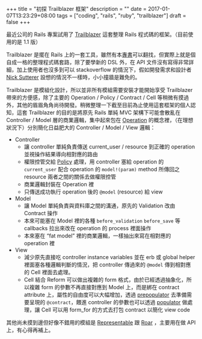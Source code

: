 +++
title = "初探 Trailblazer 框架"
description = ""
date = 2017-01-07T13:23:29+08:00
tags = ["coding", "rails", "ruby", "trailblazer"]
draft = false
+++

最近公司的 Rails 專案試用了 [Trailblazer](http://trailblazer.to/) 這套整理 Rails 程式碼的框架。（目前使用的是 1.1 版）

Trailblazer 是擺在 Rails 上的一套工具，雖然有本[專書](https://leanpub.com/trailblazer)可以翻找，但實際上就是個自成一格的整理程式碼套路，除了要學新的 DSL 外，在 API 文件沒有寫得非常詳細，加上使用者也沒多到可以 stackoverflow 的情況下，假如開發需求和設計者 [Nick Sutterer](https://github.com/apotonick) 設想的情況不一樣時，小小撞牆是難免的。

Trailblazer 是模組化設計，所以並非所有模組需要安裝才能開始享受 Trailblazer 帶來的方便感，除了主要的 Operation / Policy / Contract / Cell 等稍微有摸過外，其他的眉眉角角尚待開發。稍微整理一下截至目前為止使用這套框架的個人認知，這套 Trailblazer 的目的是將原先 Rails 單純 MVC 架構下可能會散亂在 Controller / Model 層的商業邏輯，集中起來包在 [Operation](http://trailblazer.to/gems/operation/1.1/index.html) 的概念裡，（在理想狀況下）分別簡化日益肥大的 Controller / Model / View 邏輯：

*   Controller
    *   讓 controller 單純負責傳送 current_user / resource 到正確的 operation 並視操作結果導向相對應的路由
    *   權限控管交給 [Policy](http://trailblazer.to/gems/operation/1.1/policy.html) 處理，用 controller 塞給 operation 的 `current_user` 配合 operation 的 `model!(param)` method 所傳回之 resource 兩者之間的關係去做權限控管
    *   商業邏輯封裝在 Operation 裡
    *   只傳送成功執行 operation 後的 `@model` (resource) 給 view
*   Model
    *   讓 Model 單純負責與資料庫之間的溝通，原先的 Validation 改由 Contract 操作
    *   本來可能塞在 Model 裡的各種 `before_validation` `before_save` 等 callbacks 拉出來改在 operation 的 process 裡面操作
    *   本來塞在 “fat model” 裡的商業邏輯，一樣抽出來寫在相對應的 operation 裡
*   View
    *   減少原先直接吃 controller instance variables 並在 erb 或 global helper 裡面塞各種邏輯判斷的情況，把 controller 傳過來的 `@model` 傳到相對應的 Cell 裡面去處理。
    *   Cell 結合 Reform 可以做出複雜的 form 格式，由於已經透過抽象化，所以複雜 form 的參數不再直接對應到 Model 上，而是綁在 contract attribute 上，屬性的自由度可以大幅增加，透過 [prepopulator](http://trailblazer.to/gems/reform/prepopulator.html) 去準備需要呈現的 `@contract`，餵進 controller 的參數也可以透過 [populator](http://trailblazer.to/gems/reform/populator.html) 做處理，讓 Cell 可以用 form_for 的方式去打包 contract 以簡化 view code

其他尚未摸到邊但好像不錯用的模組是 [Representable](http://trailblazer.to/gems/representable/) 跟 [Roar](http://trailblazer.to/gems/roar/jsonapi.html) ，主要用在做 API 上，有心得再補上。